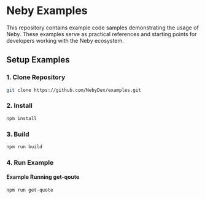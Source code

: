 # Neby Examples

This repository contains example code samples demonstrating the usage of Neby. These examples serve as practical references and starting points for developers working with the Neby ecosystem.

## Setup Examples

### 1. Clone Repository
```bash
git clone https://github.com/NebyDex/examples.git
```

### 2. Install
```bash
npm install
```

### 3. Build
```bash
npm run build
```

### 4. Run Example

#### Example Running get-qoute

```
npm run get-quote
```
